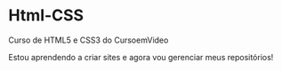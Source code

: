 # Html-CSS
 Curso de HTML5 e CSS3 do CursoemVideo

 Estou aprendendo a criar sites e agora vou gerenciar meus repositórios!
